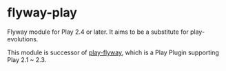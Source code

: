 # flyway-play

Flyway module for Play 2.4 or later. It aims to be a substitute for play-evolutions.

This module is successor of [play-flyway](https://github.com/tototoshi/play-flyway), which is a Play Plugin supporting Play 2.1 ~ 2.3.

